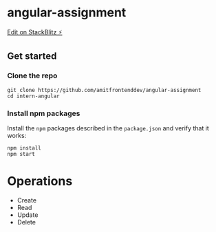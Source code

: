 # angular-assignment

[Edit on StackBlitz ⚡️](https://stackblitz.com/edit/angular-ivy-mognpy)
## Get started

### Clone the repo

```shell
git clone https://github.com/amitfrontenddev/angular-assignment
cd intern-angular
```

### Install npm packages

Install the `npm` packages described in the `package.json` and verify that it works:

```shell
npm install
npm start
```

# Operations
  * Create
  * Read
  * Update
  * Delete
